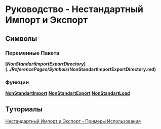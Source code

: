 # Руководство - Нестандартный Импорт и Экспорт

## Символы

### Переменные Пакета

**[$NonStandartImportExportDirectory](../ReferencePages/Symbols/$NonStandartImportExportDirectory.md)**

### Функции

**[NonStandartImport](../ReferencePages/Symbols/NonStandartImport.md)**
**[NonStandartExport](../ReferencePages/Symbols/NonStandartExport.md)**
**[NonStandartLoad](../ReferencePages/Symbols/NonStandartLoad.md)**

## Туториалы

[Нестандартный Импорт и Экспорт - Примеры Использования](../Tutorials/ExampleOfUse.md)
